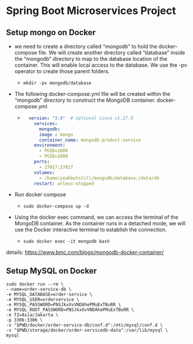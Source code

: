 # Spring Boot Microservices Project

## Setup mongo on Docker

- we need to create a directory called “mongodb” to hold the docker-compose file. We will create another directory
  called “database” inside the “mongodb” directory to map to the database location of the container. This will enable
  local access to the database. We use the -pv operator to create those parent folders.
    - ```shell
      mkdir -pv mongodb/database
      ``` 

- The following docker-compose.yml file will be created within the “mongodb” directory to construct the MongoDB
  container. docker-compose.yml
    - ```yaml
        version: "3.9"  # optional since v1.27.0
          services:
            mongodb:
            image : mongo
            container_name: mongodb-product-service
          environment:
            - PUID=1000
            - PGID=1000
          ports:
            - 27017:27017
          volumes:
            - /home/yeahbutstill/mongodb/database:/data/db
          restart: unless-stopped
      ```

- Run docker compose
    - ```shell
      sudo docker-compose up -d
      ```

- Using the docker exec command, we can access the terminal of the MongoDB container. As the container runs in a
  detached mode, we will use the Docker interactive terminal to establish the connection.
    - ```shell
      sudo docker exec -it mongodb bash
      ```

details: https://www.bmc.com/blogs/mongodb-docker-container/

## Setup MySQL on Docker

```shell
sudo docker run --rm \           
--name=order-service-db \
-e MYSQL_DATABASE=order-service \
-e MYSQL_USER=orderservice \
-e MYSQL_PASSWORD=PNSJkxXvVNDAhePMuExTBuRR \
-e MYSQL_ROOT_PASSWORD=PNSJkxXvVNDAhePMuExTBuRR \
-e TZ=Asia/Jakarta \
-p 3306:3306 \
-v "$PWD/docker/order-service-db/conf.d":/etc/mysql/conf.d \
-v "$PWD/storage/docker/order-servicedb-data":/var/lib/mysql \
mysql

```